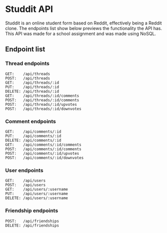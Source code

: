 # Studdit API
Studdit is an online student form based on Reddit, effectively being a Reddit clone. The endpoints list show below previews the functionality the API has. This API was made for a school assignment and was made using NoSQL.

## Endpoint list
### Thread endpoints
    GET:    /api/threads
    POST:   /api/threads
    GET:    /api/threads/:id
    PUT:    /api/threads/:id
    DELETE: /api/threads/:id
    GET:    /api/threads/:id/comments
    POST:   /api/threads/:id/comments
    POST:   /api/threads/:id/upvotes
    POST:   /api/threads/:id/downvotes

### Comment endpoints
    GET:    /api/comments/:id
    PUT:    /api/comments/:id
    DELETE: /api/comments/:id
    GET:    /api/comments/:id/comments
    POST:   /api/comments/:id/comments
    POST:   /api/comments/:id/upvotes
    POST:   /api/comments/:id/downvotes

### User endpoints
    GET:    /api/users
    POST:   /api/users
    GET:    /api/users/:username
    PUT:    /api/users/:username
    DELETE: /api/users/:username

### Friendship endpoints
    POST:   /api/friendships
    DELETE: /api/friendships
